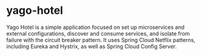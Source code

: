 # yago-hotel
Yago Hotel is a simple application focused on set up microservices and external configurations, discover and consume services, and isolate from failure with the circuit breaker pattern. It uses Spring Cloud Netflix patterns, including Eureka and Hystrix, as well as Spring Cloud Config Server.
